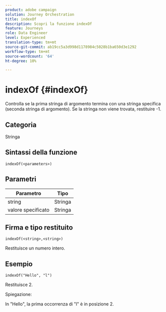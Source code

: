 ```yaml
---
product: adobe campaign
solution: Journey Orchestration
title: indexOf
description: Scopri la funzione indexOf
feature: Journeys
role: Data Engineer
level: Experienced
translation-type: tm+mt
source-git-commit: ab19cc5a3d998d1178984c5028b1ba650d3e1292
workflow-type: tm+mt
source-wordcount: '64'
ht-degree: 10%

---
```



# indexOf {#indexOf}

Controlla se la prima stringa di argomento termina con una stringa specifica (seconda stringa di argomento). Se la stringa non viene trovata, restituire -1.

## Categoria

Stringa

## Sintassi della funzione

`indexOf(<parameters>)`

## Parametri

| Parametro | Tipo |
|-----------|------------------|
| string | Stringa |
| valore specificato | Stringa |

## Firma e tipo restituito

`indexOf(<string>,<string>)`

Restituisce un numero intero.

## Esempio

`indexOf("Hello", "l")`

Restituisce 2.

Spiegazione:

In &quot;Hello&quot;, la prima occorrenza di &quot;l&quot; è in posizione 2.
